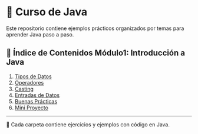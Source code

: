 # 📘 Curso de Java 

Este repositorio contiene ejemplos prácticos organizados por temas para aprender Java paso a paso.  

## 📑 Índice de Contenidos Módulo1: Introducción a Java

1. [Tipos de Datos](01TiposDeDatos)  
2. [Operadores](02Operadores)  
3. [Casting](03Casting)  
4. [Entradas de Datos](04EntradasDatos)  
5. [Buenas Prácticas](05BuenasPracticas)  
6. [Mini Proyecto](MiniProyecto)  

---

🔗 Cada carpeta contiene ejercicios y ejemplos con código en Java.
